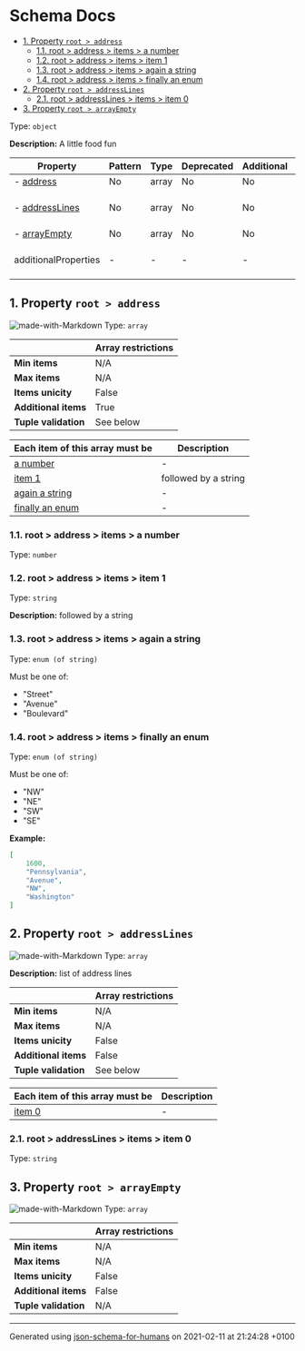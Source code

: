 # Schema Docs

- [1. Property `root > address`](#address)
  - [1.1. root > address > items > a number](#autogenerated_heading_2)
  - [1.2. root > address > items > item 1](#autogenerated_heading_3)
  - [1.3. root > address > items > again a string](#autogenerated_heading_4)
  - [1.4. root > address > items > finally an enum](#autogenerated_heading_5)
- [2. Property `root > addressLines`](#addressLines)
  - [2.1. root > addressLines > items > item 0](#autogenerated_heading_6)
- [3. Property `root > arrayEmpty`](#arrayEmpty)

Type: `object`

**Description:** A little food fun

| Property | Pattern | Type | Deprecated | Additional | Description |
| -------- | ------- | ---- | ---------- | ---------- | ----------- |
|-  [address](#address)|No|array|No| No|-|
|-  [addressLines](#addressLines)|No|array|No| No|list of address lines|
|-  [arrayEmpty](#arrayEmpty)|No|array|No| No|-|
  | additionalProperties | - | - | - | - |  [![made-with-Markdown](https://img.shields.io/badge/Any%20type-allowed-green)](# "Additional Properties of any type are allowed.") | - |        

## <a name="address"></a>1. Property `root > address`

![made-with-Markdown](https://img.shields.io/badge/Optional-yellow)
Type: `array`

|                       | Array restrictions |
| --------------------- | ------------------ |
| **Min items**         | N/A |
| **Max items**         | N/A |
| **Items unicity**     | False |
| **Additional items**  | True |
| **Tuple validation**  | See below |

| Each item of this array must be | Description |
| ------------------------------- | ----------- |
| [a number](#address_items_i0) |-|
| [item 1](#address_items_i1) |followed by a string|
| [again a string](#address_items_i2) |-|
| [finally an enum](#address_items_i3) |-|

### <a name="autogenerated_heading_2"></a>1.1. root > address > items > a number
Type: `number`

### <a name="autogenerated_heading_3"></a>1.2. root > address > items > item 1
Type: `string`

**Description:** followed by a string

### <a name="autogenerated_heading_4"></a>1.3. root > address > items > again a string
Type: `enum (of string)`

Must be one of:
* "Street"
* "Avenue"
* "Boulevard"

### <a name="autogenerated_heading_5"></a>1.4. root > address > items > finally an enum
Type: `enum (of string)`

Must be one of:
* "NW"
* "NE"
* "SW"
* "SE"

**Example:** 

```json
[
    1600,
    "Pennsylvania",
    "Avenue",
    "NW",
    "Washington"
]
```

## <a name="addressLines"></a>2. Property `root > addressLines`

![made-with-Markdown](https://img.shields.io/badge/Optional-yellow)
Type: `array`

**Description:** list of address lines

|                       | Array restrictions |
| --------------------- | ------------------ |
| **Min items**         | N/A |
| **Max items**         | N/A |
| **Items unicity**     | False |
| **Additional items**  | False |
| **Tuple validation**  | See below |

| Each item of this array must be | Description |
| ------------------------------- | ----------- |
| [item 0](#addressLines_items_i0) |-|

### <a name="autogenerated_heading_6"></a>2.1. root > addressLines > items > item 0
Type: `string`

## <a name="arrayEmpty"></a>3. Property `root > arrayEmpty`

![made-with-Markdown](https://img.shields.io/badge/Optional-yellow)
Type: `array`

|                       | Array restrictions |
| --------------------- | ------------------ |
| **Min items**         | N/A |
| **Max items**         | N/A |
| **Items unicity**     | False |
| **Additional items**  | False |
| **Tuple validation**  | N/A |

----------------------------------------------------------------------------------------------------------------------------
Generated using [json-schema-for-humans](https://github.com/coveooss/json-schema-for-humans) on 2021-02-11 at 21:24:28 +0100